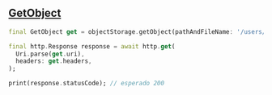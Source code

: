 ## [GetObject](https://pub.dev/packages/oracle_object_storage#GetObject)

```dart
final GetObject get = objectStorage.getObject(pathAndFileName: '/users/profilePictures/userId.jpg');

final http.Response response = await http.get(
  Uri.parse(get.uri),
  headers: get.headers,
);

print(response.statusCode); // esperado 200
```